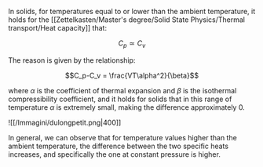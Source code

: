 In solids, for temperatures equal to or lower than the ambient temperature, it holds for the [[Zettelkasten/Master's degree/Solid State Physics/Thermal transport/Heat capacity]] that:

$$C_p \simeq C_v$$

The reason is given by the relationship:

$$C_p-C_v = \frac{VT\alpha^2}{\beta}$$

where $\alpha$ is the coefficient of thermal expansion and $\beta$ is the isothermal compressibility coefficient, and it holds for solids that in this range of temperature $\alpha$ is extremely small, making the difference approximately 0.

![[/Immagini/dulongpetit.png|400]]

In general, we can observe that for temperature values higher than the ambient temperature, the difference between the two specific heats increases, and specifically the one at constant pressure is higher.
